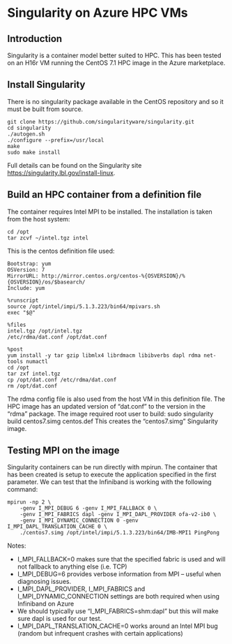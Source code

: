 # Singularity on Azure HPC VMs

## Introduction

Singularity is a container model better suited to HPC.  This has been tested on an H16r VM running the CentOS 7.1 HPC image in the Azure marketplace.

## Install Singularity

There is no singularity package available in the CentOS repository and so it must be built from source.

    git clone https://github.com/singularityware/singularity.git
    cd singularity
    ./autogen.sh
    ./configure --prefix=/usr/local
    make
    sudo make install

Full details can be found on the Singularity site https://singularity.lbl.gov/install-linux.

## Build an HPC container from a definition file

The container requires Intel MPI to be installed.  The installation is taken from the host system:

    cd /opt
    tar zcvf ~/intel.tgz intel

This is the centos definition file used:

    Bootstrap: yum
    OSVersion: 7
    MirrorURL: http://mirror.centos.org/centos-%{OSVERSION}/%{OSVERSION}/os/$basearch/
    Include: yum

    %runscript
    source /opt/intel/impi/5.1.3.223/bin64/mpivars.sh
    exec "$@"

    %files
    intel.tgz /opt/intel.tgz
    /etc/rdma/dat.conf /opt/dat.conf

    %post
    yum install -y tar gzip libmlx4 librdmacm libibverbs dapl rdma net-tools numactl
    cd /opt
    tar zxf intel.tgz
    cp /opt/dat.conf /etc/rdma/dat.conf
    rm /opt/dat.conf

The rdma config file is also used from the host VM in this definition file.  The HPC image has an updated version of “dat.conf” to the version in the “rdma” package.
The image required root user to build:
sudo singularity build centos7.simg centos.def
This creates the “centos7.simg” Singularity image.

## Testing MPI on the image

Singularity containers can be run directly with mpirun.  The container that has been created is setup to execute the application specified in the first parameter.  We can test that the Infiniband is working with the following command: 
    
    mpirun -np 2 \
        -genv I_MPI_DEBUG 6 -genv I_MPI_FALLBACK 0 \
        -genv I_MPI_FABRICS dapl -genv I_MPI_DAPL_PROVIDER ofa-v2-ib0 \
        -genv I_MPI_DYNAMIC_CONNECTION 0 -genv I_MPI_DAPL_TRANSLATION_CACHE 0 \
        ./centos7.simg /opt/intel/impi/5.1.3.223/bin64/IMB-MPI1 PingPong

Notes:
- I_MPI_FALLBACK=0 makes sure that the specified fabric is used and will not fallback to anything else (i.e. TCP)
- I_MPI_DEBUG=6 provides verbose information from MPI – useful when diagnosing issues.
- I_MPI_DAPL_PROVIDER, I_MPI_FABRICS and I_MPI_DYNAMIC_CONNECTION settings are both required when using Infiniband on Azure 
- We should typically use “I_MPI_FABRICS=shm:dapl” but this will make sure dapl is used for our test.
- I_MPI_DAPL_TRANSLATION_CACHE=0 works around an Intel MPI bug (random but infrequent crashes with certain applications) 

